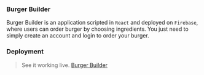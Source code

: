 ### Burger Builder
Burger Builder is an application scripted in `React`  and deployed on `Firebase`, where users can order burger by choosing ingredients. You just need to simply create an account and login to order your burger.

### Deployment
> See it working live.
[Burger Builder](https://my-burger-e14c1.firebaseapp.com/)